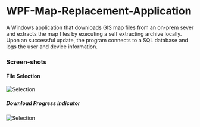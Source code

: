  # WPF-Map-Replacement-Application
A Windows application that downloads GIS map files from an on-prem sever and extracts the map files by executing a self extracting archive  locally.
Upon an successful update, the program connects to a SQL database and logs the user and device information.

 ### Screen-shots <br/>
 #### File Selection <br/>
![Selection](https://s3.amazonaws.com/github-public-wiki-images/WPFFMPRSELECTION.png)
<br/>
 ##### Download Progress indicator <br/>
![Selection](https://s3.amazonaws.com/github-public-wiki-images/WPFFMPRDWNLDPROGRESS.png)
